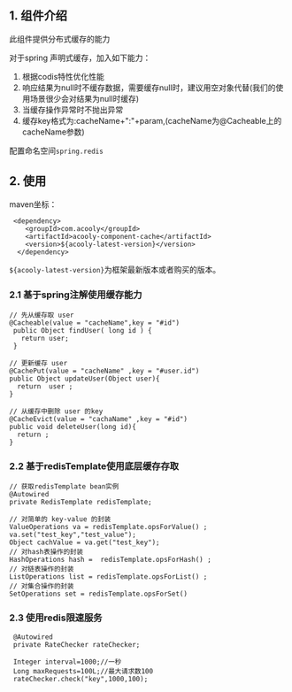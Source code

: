 <!-- title: 分布式缓存组件 -->
<!-- type: infrastructure -->
<!-- author: qiubo -->
## 1. 组件介绍

此组件提供分布式缓存的能力

对于spring 声明式缓存，加入如下能力：

1. 根据codis特性优化性能
2. 响应结果为null时不缓存数据，需要缓存null时，建议用空对象代替(我们的使用场景很少会对结果为null时缓存)
3. 当缓存操作异常时不抛出异常
4. 缓存key格式为:cacheName+":"+param,(cacheName为@Cacheable上的cacheName参数)

配置命名空间`spring.redis`

## 2. 使用

maven坐标：

     <dependency>
        <groupId>com.acooly</groupId>
        <artifactId>acooly-component-cache</artifactId>
        <version>${acooly-latest-version}</version>
      </dependency>

`${acooly-latest-version}`为框架最新版本或者购买的版本。
         
### 2.1 基于spring注解使用缓存能力

    // 先从缓存取 user 
    @Cacheable(value = "cacheName",key = "#id")   
     public Object findUser( long id ) {    
       return user;    
     }    

    // 更新缓存 user    
    @CachePut(value = "cacheName" ,key = "#user.id")        
    public Object updateUser(Object user){     
      return  user ;      
    }      

    // 从缓存中删除 user 的key   
    @CacheEvict(value = "cachaName" ,key = "#id")   
    public void deleteUser(long id){    
      return ;   
    }

### 2.2 基于redisTemplate使用底层缓存存取    

    // 获取redisTemplate bean实例 
    @Autowired
    private RedisTemplate redisTemplate;
    
    // 对简单的 key-value 的封装
    ValueOperations va = redisTemplate.opsForValue() ;
    va.set("test_key","test_value");
    Object cachValue = va.get("test_key");
    // 对hash表操作的封装 
    HashOperations hash =  redisTemplate.opsForHash() ;
    // 对链表操作的封装 
    ListOperations list = redisTemplate.opsForList() ;
    // 对集合操作的封装 
    SetOperations set = redisTemplate.opsForSet() 

### 2.3 使用redis限速服务

     @Autowired
     private RateChecker rateChecker;
     
     Integer interval=1000;//一秒
     Long maxRequests=100L;//最大请求数100
     rateChecker.check("key",1000,100);